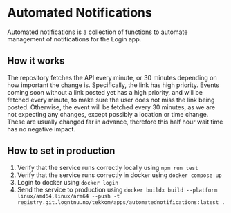 # Automated Notifications
Automated notifications is a collection of functions to automate management of
notifications for the Login app.

## How it works
The repository fetches the API every minute, or 30 minutes depending on how
important the change is. Specifically, the link has high priority. Events coming
soon without a link posted yet has a high priority, and will be fetched every
minute, to make sure the user does not miss the link being posted. Otherwise,
the event will be fetched every 30 minutes, as we are not expecting any changes,
except possibly a location or time change. These are usually changed far in
advance, therefore this half hour wait time has no negative impact.

## How to set in production
1. Verify that the service runs correctly locally using `npm run test`
2. Verify that the service runs correctly in docker using `docker compose up`
3. Login to docker using `docker login`
3. Send the service to production using `docker buildx build --platform linux/amd64,linux/arm64 --push -t registry.git.logntnu.no/tekkom/apps/automatednotifications:latest .`